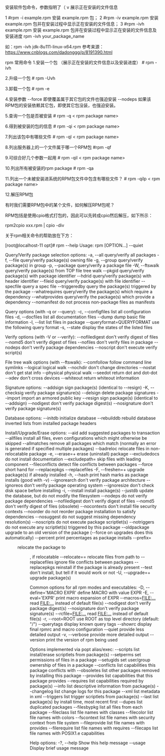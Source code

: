 安装软件包命令，参数指明了（ v 展示正在安装的文件信息 

1 #rpm -i example.rpm 安装 example.rpm 包；
2 #rpm -iv example.rpm 安装 example.rpm 包并在安装过程中显示正在安装的文件信息；
3 #rpm -ivh example.rpm 安装 example.rpm 包并在安装过程中显示正在安装的文件信息及安装进度
rpm -ivh your_package_name
 
如：rpm -ivh jdk-8u111-linux-x64.rpm
参考来源：https://www.cnblogs.com/dadonggg/p/8191390.html 

rpm 常用命令
1.安装一个包 （展示正在安装的文件信息以及安装进度）
\# rpm -ivh 
 
2.升级一个包 
\# rpm -Uvh 
 
3.卸载一个包 
\# rpm -e 
 
4.安装参数 
--force 即使覆盖属于其它包的文件也强迫安装 
--nodeps 如果该RPM包的安装依赖其它包，即使其它包没装，也强迫安装。 
 
5.查询一个包是否被安装 
\# rpm -q < rpm package name> 
 
6.得到被安装的包的信息 
\# rpm -qi < rpm package name> 
 
7.列出该包中有哪些文件 
\# rpm -ql < rpm package name> 
 
8.列出服务器上的一个文件属于哪一个RPM包 
\#rpm -qf 
 
9.可综合好几个参数一起用 
\# rpm -qil < rpm package name> 
 
10.列出所有被安装的rpm package 
\# rpm -qa 
 
11.列出一个未被安装进系统的RPM包文件中包含有哪些文件？ 
\# rpm -qilp < rpm package name>
 
12.解压RPM包
 
有时我们需要RPM包中的某个文件，如何解压RPM包呢？
 
RPM包括是使用cpio格式打包的，因此可以先转成cpio然后解压，如下所示：
 
rpm2cpio xxx.rpm | cpio -div
 

关于rpm相关命令的帮助放在下方：

[root@localhost-11 opt]# rpm --help
Usage: rpm [OPTION...]
 --quiet
 
Query/Verify package selection options:
 -a, --all             query/verify all packages
 -f, --file            query/verify package(s) owning file
 -g, --group            query/verify package(s) in group
 -p, --package           query/verify a package file
 -W, --ftswalk           query/verify package(s) from TOP file tree walk
 --pkgid              query/verify package(s) with package identifier
 --hdrid              query/verify package(s) with header identifier
 --fileid             query/verify package(s) with file identifier
 --specfile            query a spec file
 --triggeredby           query the package(s) triggered by the package
 --whatrequires          query/verify the package(s) which require a dependency
 --whatprovides          query/verify the package(s) which provide a dependency
 --nomanifest           do not process non-package files as manifests
 
Query options (with -q or --query):
 -c, --configfiles         list all configuration files
 -d, --docfiles          list all documentation files
 --dump              dump basic file information
 -l, --list            list files in package
 --queryformat=QUERYFORMAT     use the following query format
 -s, --state            display the states of the listed files
 
Verify options (with -V or --verify):
 --nofiledigest          don't verify digest of files
 --nomd5              don't verify digest of files
 --nofiles             don't verify files in package
 --nodeps             don't verify package dependencies
 --noscript            don't execute verify script(s)
 
File tree walk options (with --ftswalk):
 --comfollow            follow command line symlinks
 --logical             logical walk
 --nochdir             don't change directories
 --nostat             don't get stat info
 --physical            physical walk
 --seedot             return dot and dot-dot
 --xdev              don't cross devices
 --whiteout            return whiteout information
 
Signature options:
 --addsign             sign package(s) (identical to --resign)
 -K, --checksig          verify package signature(s)
 --delsign             delete package signatures
 --import             import an armored public key
 --resign             sign package(s) (identical to --addsign)
 --nodigest            don't verify package digest(s)
 --nosignature           don't verify package signature(s)
 
Database options:
 --initdb             initialize database
 --rebuilddb            rebuild database inverted lists from installed package headers
 
Install/Upgrade/Erase options:
 --aid               add suggested packages to transaction
 --allfiles            install all files, even configurations which might otherwise be skipped
 --allmatches           remove all packages which match <package> (normally an error is generated if <package> specified multiple packages)
 --badreloc            relocate files in non-relocatable package
 -e, --erase=<package>+      erase (uninstall) package
 --excludedocs           do not install documentation
 --excludepath=<path>       skip files with leading component <path> 
 --fileconflicts          detect file conflicts between packages
 --force              short hand for --replacepkgs --replacefiles
 -F, --freshen=<packagefile>+   upgrade package(s) if already installed
 -h, --hash            print hash marks as package installs (good with -v)
 --ignorearch           don't verify package architecture
 --ignoreos            don't verify package operating system
 --ignoresize           don't check disk space before installing
 -i, --install           install package(s)
 --justdb             update the database, but do not modify the filesystem
 --nodeps             do not verify package dependencies
 --nofiledigest          don't verify digest of files
 --nomd5              don't verify digest of files (obsolete)
 --nocontexts           don't install file security contexts
 --noorder             do not reorder package installation to satisfy dependencies
 --nosuggest            do not suggest missing dependency resolution(s)
 --noscripts            do not execute package scriptlet(s)
 --notriggers           do not execute any scriptlet(s) triggered by this package
 --oldpackage           upgrade to an old version of the package (--force on upgrades does this automatically)
 --percent             print percentages as package installs
 --prefix=<dir>          relocate the package to <dir>, if relocatable
 --relocate=<old>=<new>      relocate files from path <old> to <new>
 --replacefiles          ignore file conflicts between packages
 --replacepkgs           reinstall if the package is already present
 --test              don't install, but tell if it would work or not
 -U, --upgrade=<packagefile>+   upgrade package(s)
 
Common options for all rpm modes and executables:
 -D, --define='MACRO EXPR'     define MACRO with value EXPR
 -E, --eval='EXPR'         print macro expansion of EXPR
 --macros=<FILE:...>        read <FILE:...> instead of default file(s)
 --nodigest            don't verify package digest(s)
 --nosignature           don't verify package signature(s)
 --rcfile=<FILE:...>        read <FILE:...> instead of default file(s)
 -r, --root=ROOT          use ROOT as top level directory (default: "/")
 --querytags            display known query tags
 --showrc             display final rpmrc and macro configuration
 --quiet              provide less detailed output
 -v, --verbose           provide more detailed output
 --version             print the version of rpm being used
 
Options implemented via popt alias/exec:
 --scripts             list install/erase scriptlets from package(s)
 --setperms            set permissions of files in a package
 --setugids            set user/group ownership of files in a package
 --conflicts            list capabilities this package conflicts with
 --obsoletes            list other packages removed by installing this package
 --provides            list capabilities that this package provides
 --requires            list capabilities required by package(s)
 --info              list descriptive information from package(s)
 --changelog            list change logs for this package
 --xml               list metadata in xml
 --triggers            list trigger scriptlets from package(s)
 --last              list package(s) by install time, most recent first
 --dupes              list duplicated packages
 --filesbypkg           list all files from each package
 --fileclass            list file names with classes
 --filecolor            list file names with colors
 --fscontext            list file names with security context from file system
 --fileprovide           list file names with provides
 --filerequire           list file names with requires
 --filecaps            list file names with POSIX1.e capabilities
 
Help options:
 -?, --help            Show this help message
 --usage              Display brief usage message